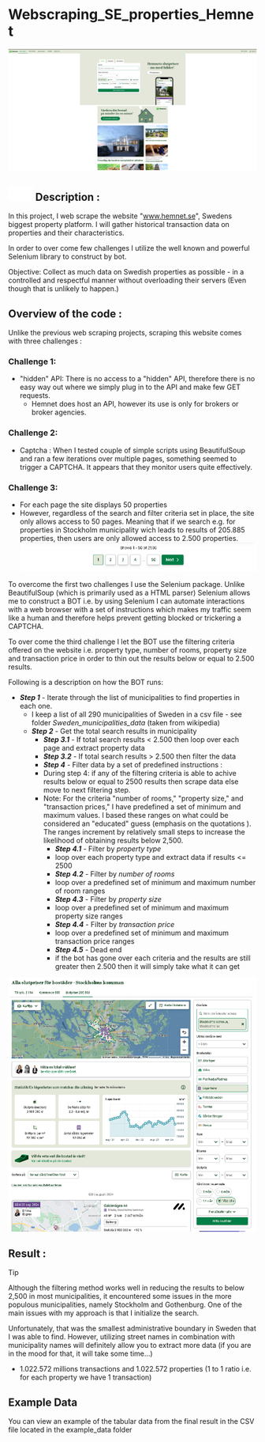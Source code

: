 
#  Webscraping_SE_properties_Hemnet

![Hemnet Front page](front_page.PNG)

## <img src="info_icon.svg" alt="Info Icon" width="50" height="30"> Description : 
In this project, I web scrape the website "www.hemnet.se", Swedens biggest property platform. I will gather historical transaction data on properties and their characteristics. 

In order to over come few challenges I utilize the well known and powerful Selenium library to construct by bot.  

Objective: Collect as much data on Swedish properties as possible - in a controlled and respectful manner without overloading their servers (Even though that is unlikely to happen.) 

## Overview of the code : 

Unlike the previous web scraping projects, scraping this website comes with three challenges :

### Challenge 1:
  * "hidden" API: There is no access to a "hidden" API, therefore there is no easy way out where we simply plug in to the API and make few GET requests.
    * Hemnet does host an API, however its use is only for brokers or broker agencies.  

### Challenge 2:
  * Captcha : When I tested couple of simple scripts using BeautifulSoup and ran a few iterations over multiple pages, something seemed to trigger a CAPTCHA. It appears that they monitor users quite effectively. 

### Challenge 3:
  * For each page the site displays 50 properties
  * However, regardless of the search and filter criteria set in place, the site only allows access to 50 pages. Meaning that if we search e.g. for properties in Stockholm municipality wich leads to results of 205.885 properties, then users are only allowed access to 2.500 properties. 
![Search result](SearchResult_number_of_pages.PNG)

To overcome the first two challenges I use the Selenium package. Unlike BeautifulSoup (which is primarily used as a HTML parser) Selenium allows me to construct a BOT i.e. by using Selenium I can automate interactions with a web browser with a set of instructions which makes my traffic seem like a human and therefore helps prevent getting blocked or trickering a CAPTCHA. 

To over come the third challenge I let the BOT use the filtering criteria offered on the website i.e. property type, number of rooms, property size and transaction price in order to thin out the results below or equal to 2.500 results. 

Following is a description on how the BOT runs: 
  * ***Step 1*** - Iterate through the list of municipalities to find properties in each one.
    * I keep a list of all 290 municipalities of Sweden in a csv file - see folder *Sweden_municipalities_data* (taken from wikipedia)
    * ***Step 2*** - Get the total search results in municipality
      * ***Step 3.1*** - If total search results < 2.500 then loop over each page and extract property data
      * ***Step 3.2*** - If total search results > 2.500 then filter the data
       * ***Step 4*** - Filter data by a set of predefined instructions :
       * During step 4: if any of the filtering criteria is able to achive results below or equal to 2500 results then scrape data else move to next filtering step.
       * Note: For the criteria "number of rooms," "property size," and "transaction prices," I have predefined a set of minimum and maximum values. I based these ranges on what could be considered an "educated" guess (emphasis on the quotations
). The ranges increment by relatively small steps to increase the likelihood of obtaining results below 2,500.
           * ***Step 4.1*** - Filter by *property type*
           * loop over each property type and extract data if results <= 2500
           * ***Step 4.2*** - Filter by *number of rooms*
           * loop over a predefined set of minimum and maximum number of room ranges 
           * ***Step 4.3*** - Filter by *property size*
           * loop over a predefined set of minimum and maximum property size ranges 
           * ***Step 4.4*** - Filter by *transaction price*
           * loop over a predefined set of minimum and maximum transaction price ranges
           * ***Step 4.5*** - Dead end 
           * if the bot has gone over each criteria and the results are still greater then 2.500 then it will simply take what it can get

![search](search_Stockholm_result.PNG)


## Result : 
> [!TIP]
> Although the filtering method works well in reducing the results to below 2,500 in most municipalities, it encountered some issues in the more populous municipalities, namely Stockholm and Gothenburg. One of the main issues with my approach is that I initialize the search.
>
> Unfortunately, that was the smallest administrative boundary in Sweden that I was able to find. However, utilizing street names in combination with municipality names will definitely allow you to extract more data 
> (if you are in the mood for that, it will take some time...) 

* 1.022.572 millions transactions and 1.022.572 properties (1 to 1 ratio i.e. for each property we have 1 transaction)


## Example Data

You can view an example of the tabular data from the final result in the CSV file located in the example_data folder
